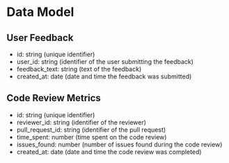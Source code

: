 # Data Model

## User Feedback
- id: string (unique identifier)
- user_id: string (identifier of the user submitting the feedback)
- feedback_text: string (text of the feedback)
- created_at: date (date and time the feedback was submitted)

## Code Review Metrics
- id: string (unique identifier)
- reviewer_id: string (identifier of the reviewer)
- pull_request_id: string (identifier of the pull request)
- time_spent: number (time spent on the code review)
- issues_found: number (number of issues found during the code review)
- created_at: date (date and time the code review was completed)
